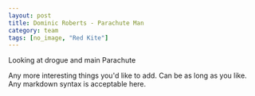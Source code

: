 ```yaml
---
layout: post
title: Dominic Roberts - Parachute Man
category: team
tags: [no_image, "Red Kite"]
---
```


Looking at drogue and main Parachute

Any more interesting things you'd like to add. Can be as long as you like. Any markdown syntax is acceptable here.
